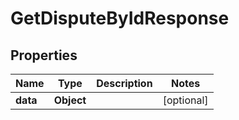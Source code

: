 

# GetDisputeByIdResponse


## Properties

| Name | Type | Description | Notes |
|------------ | ------------- | ------------- | -------------|
|**data** | **Object** |  |  [optional] |



